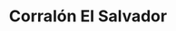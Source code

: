 ---
title: "Corralón El Salvador"
url: /san-salvador-de-jujuy-barrio-alto-comedero/corralon-el-salvador/
shop: Baustoffe
---